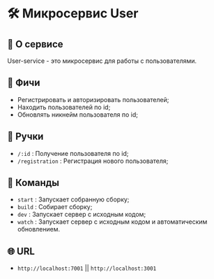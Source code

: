 # 🛠️ Микросервис User

## 🔎 О сервисе

User-service - это микросервис для работы с пользователями.

## 💪 Фичи

- Регистрировать и авторизировать пользователей;
- Находить пользователей по id;
- Обновлять никнейм пользователя по id;

## 🔗 Ручки

- `/:id` : Получение пользователя по id;
- `/registration` : Регистрация нового пользователя;

## 🔧 Команды

- `start` : Запускает собранную сборку;
- `build` : Собирает сборку;
- `dev` : Запускает сервер с исходным кодом;
- `watch` : Запускает сервер с исходным кодом и автоматическим обновлением.

## 🌐 URL

- `http://localhost:7001` || `http://localhost:3001`
